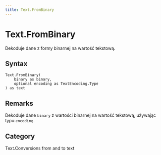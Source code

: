 ```yaml
---
title: Text.FromBinary
---
```


# Text.FromBinary


Dekoduje dane z formy binarnej na wartość tekstową.


## Syntax

```powerquery
Text.FromBinary(
    binary as binary,
    optional encoding as TextEncoding.Type
) as text
```


## Remarks

Dekoduje dane <code>binary</code> z wartości binarnej na wartość tekstową, używając typu <code>encoding</code>.



## Category
Text.Conversions from and to text

